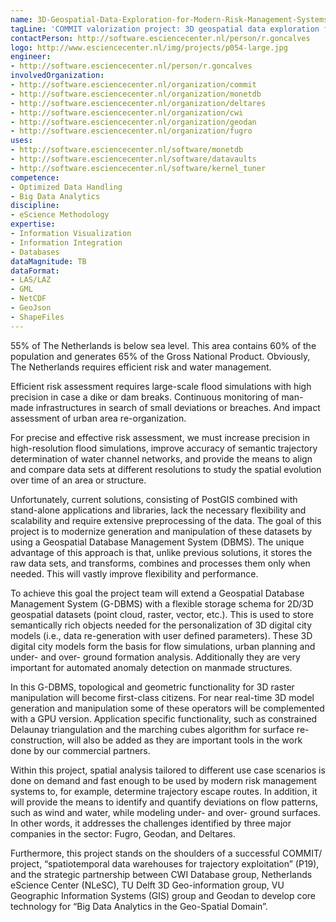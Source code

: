 ```yaml
---
name: 3D-Geospatial-Data-Exploration-for-Modern-Risk-Management-Systems
tagLine: 'COMMIT valorization project: 3D geospatial data exploration for modern risk management systems'
contactPerson: http://software.esciencecenter.nl/person/r.goncalves
logo: http://www.esciencecenter.nl/img/projects/p054-large.jpg
engineer:
- http://software.esciencecenter.nl/person/r.goncalves
involvedOrganization:
- http://software.esciencecenter.nl/organization/commit
- http://software.esciencecenter.nl/organization/monetdb
- http://software.esciencecenter.nl/organization/deltares
- http://software.esciencecenter.nl/organization/cwi
- http://software.esciencecenter.nl/organization/geodan
- http://software.esciencecenter.nl/organization/fugro
uses:
- http://software.esciencecenter.nl/software/monetdb
- http://software.esciencecenter.nl/software/datavaults
- http://software.esciencecenter.nl/software/kernel_tuner
competence:
- Optimized Data Handling
- Big Data Analytics
discipline:
- eScience Methodology
expertise:
- Information Visualization
- Information Integration
- Databases
dataMagnitude: TB
dataFormat:
- LAS/LAZ
- GML
- NetCDF
- GeoJson
- ShapeFiles
---
```

55% of The Netherlands is below sea level. This area contains 60% of the population and generates 65% of the Gross National Product. Obviously, The Netherlands requires efficient risk and water management.

Efficient risk assessment requires large-scale flood simulations with high precision in case a dike or dam breaks. Continuous monitoring of man-made infrastructures in search of small deviations or breaches. And impact assessment of urban area re-organization.

For precise and effective risk assessment, we must increase precision in high-resolution flood simulations, improve accuracy of semantic trajectory determination of water channel networks, and provide the means to align and compare data sets at different resolutions to study the spatial evolution over time of an area or structure.

Unfortunately, current solutions, consisting of PostGIS combined with stand-alone applications and libraries, lack the necessary flexibility and scalability and require extensive preprocessing of the data. The goal of this project is to modernize generation and manipulation of these datasets by using a Geospatial Database Management System (DBMS). The unique advantage of this approach is that, unlike previous solutions, it stores the raw data sets, and transforms, combines and processes them only when needed. This will vastly improve flexibility and performance.

To achieve this goal the project team will extend a Geospatial Database Management System (G-DBMS) with a flexible storage schema for 2D/3D geospatial datasets (point cloud, raster, vector, etc.). This is used to store semantically rich objects needed for the personalization of 3D digital city models (i.e., data re-generation with user defined parameters). These 3D digital city models form the basis for flow simulations, urban planning and under- and over- ground formation analysis. Additionally they are very important for automated anomaly detection on manmade structures.

In this G-DBMS, topological and geometric functionality for 3D raster manipulation will become first-class citizens. For near real-time 3D model generation and manipulation some of these operators will be complemented with a GPU version. Application specific functionality, such as constrained Delaunay triangulation and the marching cubes algorithm for surface re-construction, will also be added as they are important tools in the work done by our commercial partners.

Within this project, spatial analysis tailored to different use case scenarios is done on demand and fast enough to be used by modern risk management systems to, for example, determine trajectory escape routes. In addition, it will provide the means to identify and quantify deviations on flow patterns, such as wind and water, while modeling under- and over- ground surfaces. In other words, it addresses the challenges identified by three major companies in the sector: Fugro, Geodan, and Deltares.

Furthermore, this project stands on the shoulders of a successful COMMIT/ project, “spatiotemporal data warehouses for trajectory exploitation” (P19), and the strategic partnership between CWI Database group, Netherlands eScience Center (NLeSC), TU Delft 3D Geo-information group, VU Geographic Information Systems (GIS) group and Geodan to develop core technology for “Big Data Analytics in the Geo-Spatial Domain”.
